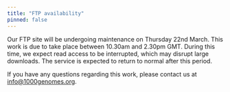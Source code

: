 ```yaml
---
title: "FTP availability"
pinned: false
---
```


Our FTP site will be undergoing maintenance on Thursday 22nd March. This work is due to take place between 10.30am and 2.30pm GMT. During this time, we expect read access to be interrupted, which may disrupt large downloads. The service is expected to return to normal after this period. 

If you have any questions regarding this work, please contact us at [info@1000genomes.org](mailto:info@1000genomes.org).
